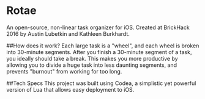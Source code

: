 # Rotae
An open-source, non-linear task organizer for iOS. Created at BrickHack 2016 by Austin Lubetkin and Kathleen Burkhardt.

##How does it work?
Each large task is a "wheel", and each wheel is broken into 30-minute segments. After you finish a 30-minute segment of a task, you ideally should take a break. This makes you more productive by allowing you to divide a huge task into less daunting segments, and prevents "burnout" from working for too long.

##Tech Specs
This project was built using Codea, a simplistic yet powerful version of Lua that allows easy deployment to iOS.